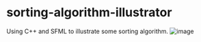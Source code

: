 # sorting-algorithm-illustrator
Using C++ and SFML to illustrate some sorting algorithm.
![image](https://user-images.githubusercontent.com/87348560/129512997-12943b80-c854-4f7a-8796-b28d05872db5.png)
